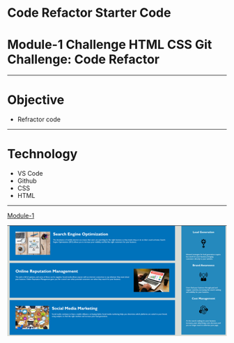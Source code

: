 # Code Refactor Starter Code
# Module-1 Challenge HTML CSS Git Challenge: Code Refactor
---
# Objective
- Refractor code

---
# Technology
- VS Code
- Github
- CSS
- HTML
---
[Module-1](https://joncerruti.github.io/module-1/)

![Website Screenshot](develop/assets/images/Module-1-Website.png)



